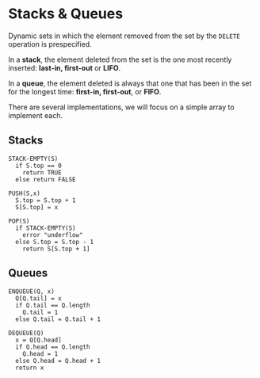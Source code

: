 # Stacks & Queues

Dynamic sets in which the element removed from the set by the `DELETE` operation is prespecified.

In a __stack__, the element deleted from the set is the one most recently inserted: __last-in, first-out__ or __LIFO__.

In a __queue__, the element deleted is always that one that has been in the set for the longest time: __first-in, first-out__, or __FIFO__.

There are several implementations, we will focus on a simple array to implement each.

## Stacks

```
STACK-EMPTY(S)
  if S.top == 0
    return TRUE
  else return FALSE

PUSH(S,x)
  S.top = S.top + 1
  S[S.top] = x

POP(S)
  if STACK-EMPTY(S)
    error "underflow"
  else S.top = S.top - 1
    return S[S.top + 1]
```

## Queues

```
ENQUEUE(Q, x)
  Q[Q.tail] = x
  if Q.tail == Q.length
    Q.tail = 1
  else Q.tail = Q.tail + 1

DEQUEUE(Q)
  x = Q[Q.head]
  if Q.head == Q.length
    Q.head = 1
  else Q.head = Q.head + 1
  return x
```